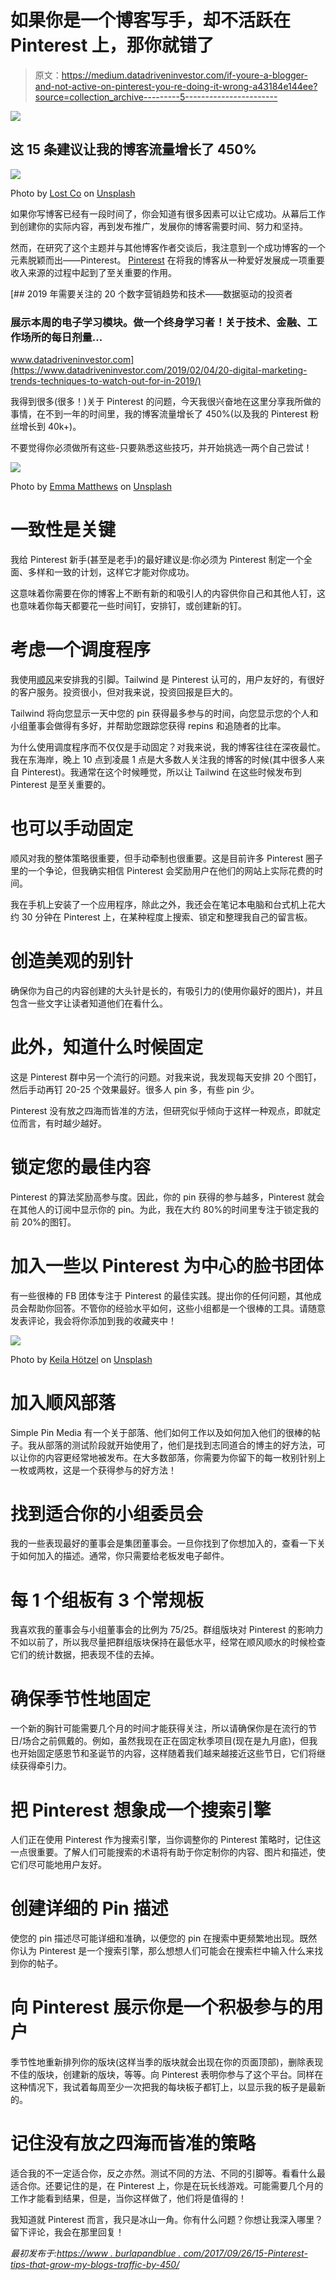 # 如果你是一个博客写手，却不活跃在 Pinterest 上，那你就错了

> 原文：<https://medium.datadriveninvestor.com/if-youre-a-blogger-and-not-active-on-pinterest-you-re-doing-it-wrong-a43184e144ee?source=collection_archive---------5----------------------->

[![](img/3204001d41af6a353f205338ceeec615.png)](http://www.track.datadriveninvestor.com/1B9E)

## 这 15 条建议让我的博客流量增长了 450%

![](img/9882497d2bbaa99c4051ffaf208e240a.png)

Photo by [Lost Co](https://unsplash.com/photos/CmF_5GYc6c0?utm_source=unsplash&utm_medium=referral&utm_content=creditCopyText) on [Unsplash](https://unsplash.com/search/photos/hustle?utm_source=unsplash&utm_medium=referral&utm_content=creditCopyText)

如果你写博客已经有一段时间了，你会知道有很多因素可以让它成功。从幕后工作到创建你的实际内容，再到发布推广，发展你的博客需要时间、努力和坚持。

然而，在研究了这个主题并与其他博客作者交谈后，我注意到一个成功博客的一个元素脱颖而出——Pinterest。 [Pinterest](https://www.pinterest.com/burlapbluesays/) 在将我的博客从一种爱好发展成一项重要收入来源的过程中起到了至关重要的作用。

[](https://www.datadriveninvestor.com/2019/02/04/20-digital-marketing-trends-techniques-to-watch-out-for-in-2019/) [## 2019 年需要关注的 20 个数字营销趋势和技术——数据驱动的投资者

### 展示本周的电子学习模块。做一个终身学习者！关于技术、金融、工作场所的每日剂量…

www.datadriveninvestor.com](https://www.datadriveninvestor.com/2019/02/04/20-digital-marketing-trends-techniques-to-watch-out-for-in-2019/) 

我得到很多(很多！)关于 Pinterest 的问题，今天我很兴奋地在这里分享我所做的事情，在不到一年的时间里，我的博客流量增长了 450%(以及我的 Pinterest 粉丝增长到 40k+)。

不要觉得你必须做所有这些-只要熟悉这些技巧，并开始挑选一两个自己尝试！

![](img/394bc3339351483622eaf184f6f55559.png)

Photo by [Emma Matthews](https://unsplash.com/photos/O_CLjxjzN3M?utm_source=unsplash&utm_medium=referral&utm_content=creditCopyText) on [Unsplash](https://unsplash.com/search/photos/blogger?utm_source=unsplash&utm_medium=referral&utm_content=creditCopyText)

# 一致性是关键

我给 Pinterest 新手(甚至是老手)的最好建议是:你必须为 Pinterest 制定一个全面、多样和一致的计划，这样它才能对你成功。

这意味着你需要在你的博客上不断有新的和吸引人的内容供你自己和其他人钉，这也意味着你每天都要花一些时间钉，安排钉，或创建新的钉。

# 考虑一个调度程序

我使用[顺风](https://www.tailwindapp.com/blogger-small-business)来安排我的引脚。Tailwind 是 Pinterest 认可的，用户友好的，有很好的客户服务。投资很小，但对我来说，投资回报是巨大的。

Tailwind 将向您显示一天中您的 pin 获得最多参与的时间，向您显示您的个人和小组董事会做得有多好，并帮助您跟踪您获得 repins 和追随者的比率。

为什么使用调度程序而不仅仅是手动固定？对我来说，我的博客往往在深夜最忙。我在东海岸，晚上 10 点到凌晨 1 点是大多数人关注我的博客的时候(其中很多人来自 Pinterest)。我通常在这个时候睡觉，所以让 Tailwind 在这些时候发布到 Pinterest 是至关重要的。

# 也可以手动固定

顺风对我的整体策略很重要，但手动牵制也很重要。这是目前许多 Pinterest 圈子里的一个争论，但我确实相信 Pinterest 会奖励用户在他们的网站上实际花费的时间。

我在手机上安装了一个应用程序，除此之外，我还会在笔记本电脑和台式机上花大约 30 分钟在 Pinterest 上，在某种程度上搜索、锁定和整理我自己的留言板。

# 创造美观的别针

确保你为自己的内容创建的大头针是长的，有吸引力的(使用你最好的图片)，并且包含一些文字让读者知道他们在看什么。

# 此外，知道什么时候固定

这是 Pinterest 群中另一个流行的问题。对我来说，我发现每天安排 20 个图钉，然后手动再钉 20-25 个效果最好。很多人 pin 多，有些 pin 少。

Pinterest 没有放之四海而皆准的方法，但研究似乎倾向于这样一种观点，即就定位而言，有时越少越好。

# 锁定您的最佳内容

Pinterest 的算法奖励高参与度。因此，你的 pin 获得的参与越多，Pinterest 就会在其他人的订阅中显示你的 pin。为此，我在大约 80%的时间里专注于锁定我的前 20%的图钉。

# 加入一些以 Pinterest 为中心的脸书团体

有一些很棒的 FB 团体专注于 Pinterest 的最佳实践。提出你的任何问题，其他成员会帮助你回答。不管你的经验水平如何，这些小组都是一个很棒的工具。请随意发表评论，我会将你添加到我的收藏夹中！

![](img/6ad36397355b332bed9a50e51c2b668d.png)

Photo by [Keila Hötzel](https://unsplash.com/photos/tJtUvIG3vPI?utm_source=unsplash&utm_medium=referral&utm_content=creditCopyText) on [Unsplash](https://unsplash.com/search/photos/blogger?utm_source=unsplash&utm_medium=referral&utm_content=creditCopyText)

# 加入顺风部落

Simple Pin Media 有一个关于部落、他们如何工作以及如何加入他们的很棒的帖子。我从部落的测试阶段就开始使用了，他们是找到志同道合的博主的好方法，可以让你的内容更经常地被发布。在大多数部落，你需要为你留下的每一枚别针别上一枚或两枚，这是一个获得参与的好方法！

# 找到适合你的小组委员会

我的一些表现最好的董事会是集团董事会。一旦你找到了你想加入的，查看一下关于如何加入的描述。通常，你只需要给老板发电子邮件。

# 每 1 个组板有 3 个常规板

我喜欢我的董事会与小组董事会的比例为 75/25。群组版块对 Pinterest 的影响力不如以前了，所以我尽量把群组版块保持在最低水平，经常在顺风顺水的时候检查它们的统计数据，把表现不佳的去掉。

# 确保季节性地固定

一个新的胸针可能需要几个月的时间才能获得关注，所以请确保你是在流行的节日/场合之前佩戴的。例如，虽然我现在正在固定秋季项目(现在是九月底)，但我也开始固定感恩节和圣诞节的内容，这样随着我们越来越接近这些节日，它们将继续获得牵引力。

# 把 Pinterest 想象成一个搜索引擎

人们正在使用 Pinterest 作为搜索引擎，当你调整你的 Pinterest 策略时，记住这一点很重要。了解人们可能搜索的术语将有助于你定制你的内容、图片和描述，使它们尽可能地用户友好。

# 创建详细的 Pin 描述

使您的 pin 描述尽可能详细和准确，以便您的 pin 在搜索中更频繁地出现。既然你认为 Pinterest 是一个搜索引擎，那么想想人们可能会在搜索栏中输入什么来找到你的帖子。

# 向 Pinterest 展示你是一个积极参与的用户

季节性地重新排列你的版块(这样当季的版块就会出现在你的页面顶部)，删除表现不佳的版块，创建新的版块，等等。向 Pinterest 表明你参与了这个平台。同样在这种情况下，我试着每周至少一次把我的每块板子都钉上，以显示我的板子是最新的。

# 记住没有放之四海而皆准的策略

适合我的不一定适合你，反之亦然。测试不同的方法、不同的引脚等。看看什么最适合你。还要记住的是，在 Pinterest 上，你是在玩长线游戏。可能需要几个月的工作才能看到结果，但是，当你这样做了，他们将是值得的！

我知道就 Pinterest 而言，我只是冰山一角。你有什么问题？你想让我深入哪里？留下评论，我会在那里回复！

*最初发布于:*[*https://www . burlapandblue . com/2017/09/26/15-Pinterest-tips-that-grow-my-blogs-traffic-by-450/*](https://www.burlapandblue.com/2017/09/26/15-pinterest-tips-that-grew-my-blogs-traffic-by-450/)